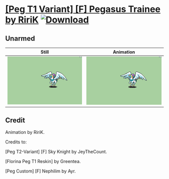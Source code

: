 # [\[Peg T1 Variant\] \[F\] Pegasus Trainee by RiriK](./) [![Download](https://img.shields.io/badge/Download--red?style=social&logo=github)](https://minhaskamal.github.io/DownGit/#/home?url=https://github.com/Klokinator/FE-Repo/tree/main/Battle%20Animations%2FMounted%20-%20Pegs%2C%20Wyverns%2C%20Griffons%2F%5BPeg%20T1%20Variant%5D%20%5BF%5D%20Pegasus%20Trainee%20by%20RiriK%2F8.%20Unarmed)

## Unarmed

| Still | Animation |
| :---: | :-------: |
| ![Unarmed still](./Unarmed_000.png) | ![Unarmed](./Unarmed.gif) |

## Credit

Animation by RiriK.

Credits to:

[Peg T2-Variant] [F] Sky Knight by JeyTheCount.

[Florina Peg T1 Reskin] by Greentea.

[Peg Custom] [F] Nephilim by Ayr.
